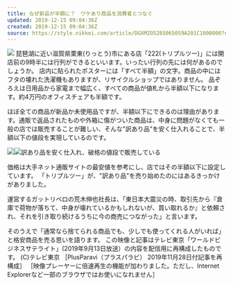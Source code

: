 ```yaml
---
title: なぜ新品が半額に？　ワケあり商品を消費者とつなぐ
updated: 2019-12-15 09:04:36Z
created: 2019-12-15 09:04:36Z
source: https://style.nikkei.com/article/DGXMZO52850650S9A201C1000000?n_cid=LMNST020
---
```


[![](https://www.nikkei.com/edit/ns/ppj_paravi.jpg)](https://www.paravi.jp/)
琵琶湖に近い滋賀県栗東(りっとう)市にある店「222(トリプルツー)」には開店前の9時半には行列ができるといいます。いったい行列の先には何があるのでしょうか。
店内に貼られたポスターには「すべて半額」の文字。商品の中にはフタの壊れた洗濯機もありますが、リサイクルショップではありません。
品ぞろえは日用品から家電まで幅広く、すべての商品が値札から半額以下になります。約4万円のオフィスチェアも半額です。

ほぼ全ての商品が新品か未使用品ですが、半額以下にできるのは理由があります。通販で返品されたものや外箱に傷がついた商品は、中身に問題がなくても一般の店では販売することが難しい、そんな"訳あり品"を安く仕入れることで、半額以下の値段を実現しているのです。

[![](https://article-image-ix.nikkei.com/https%3A%2F%2Fimgix-proxy.n8s.jp%2Fcontent%2Fpic%2F20191214%2F96958A9F889DE7E0EAE7E2E4E7E2E2E0E3E0E0E2E3EBE2E2E2E2E2E2-DSXZZO5285475002122019000000-PN1-4.jpg?auto=format%2Ccompress&ch=Width%2CDPR&ixlib=php-1.2.1&w=600&s=d6756b807888367a5c8fa664429f6399)](https://article-image-ix.nikkei.com/https%3A%2F%2Fimgix-proxy.n8s.jp%2Fcontent%2Fpic%2F20191214%2F96958A9F889DE7E0EAE7E2E4E7E2E2E0E3E0E0E2E3EBE2E2E2E2E2E2-DSXZZO5285475002122019000000-PB1-4.jpg?auto=format%2Ccompress&ch=Width%2CDPR&ixlib=php-1.2.1&w=630&s=5d997d23180bbb5f6ac0a944ddc7de0f)[![](https://style.nikkei.com/img/pc/detail/btn04.png)](https://article-image-ix.nikkei.com/https%3A%2F%2Fimgix-proxy.n8s.jp%2Fcontent%2Fpic%2F20191214%2F96958A9F889DE7E0EAE7E2E4E7E2E2E0E3E0E0E2E3EBE2E2E2E2E2E2-DSXZZO5285475002122019000000-PN1-4.jpg?auto=format%2Ccompress&ch=Width%2CDPR&ixlib=php-1.2.1&w=600&s=d6756b807888367a5c8fa664429f6399)訳あり品を安く仕入れ、破格の値段で販売している

価格は大手ネット通販サイトの最安値を参考にし、店ではその半額以下に設定しています。
「トリプルツー」が、"訳あり品"を売り始めたのにはあるきっかけがありました。

運営するガットリベロの荒木伸也社長は、「東日本大震災の時、取引先から『倉庫で荷物が落ちて、中身が壊れているかもしれないが、買い取れるか』と依頼され、それを引き取り続けるうちに今の商売につながった」と言います。

そのうえで「通常なら捨てられる商品でも、少しでも使ってくれる人がいれば」と格安商品を売る思いを語ります。
この映像と記事はテレビ東京「ワールドビジネスサテライト」(2019年9月13日放送）の内容を配信用に再構成したものです。
(C)テレビ東京
［PlusParavi（プラスパラビ） 2019年11月28日付記事を再構成］
［映像プレーヤーに倍速再生の機能が加わりました。ただし、Internet Explorerなど一部のブラウザではお使いになれません］